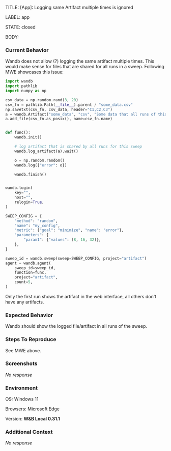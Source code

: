 TITLE:
[App]: Logging same Artifact multiple times is ignored

LABEL:
app

STATE:
closed

BODY:
### Current Behavior

Wandb does not allow (?) logging the same artifact multiple times. This would make sense for files that are shared for all runs in a sweep. Following MWE showcases this issue:

```python
import wandb
import pathlib
import numpy as np

csv_data = np.random.rand(3, 20)
csv_fn = pathlib.Path(__file__).parent / "some_data.csv"
np.savetxt(csv_fn, csv_data, header="C1,C2,C3")
a = wandb.Artifact("some_data", "csv", "Some data that all runs of this sweep share.")
a.add_file(csv_fn.as_posix(), name=csv_fn.name)


def func():
    wandb.init()

    # log artifact that is shared by all runs for this sweep
    wandb.log_artifact(a).wait()

    o = np.random.random()
    wandb.log({"error": o})

    wandb.finish()


wandb.login(
    key="",
    host="",
    relogin=True,
)

SWEEP_CONFIG = {
    "method": "random",
    "name": "my_config",
    "metric": {"goal": "minimize", "name": "error"},
    "parameters": {
        "param1": {"values": [8, 16, 32]},
    },
}

sweep_id = wandb.sweep(sweep=SWEEP_CONFIG, project="artifact")
agent = wandb.agent(
    sweep_id=sweep_id,
    function=func,
    project="artifact",
    count=5,
)
```
Only the first run shows the artifact in the web interface, all others don't have any artifacts.

### Expected Behavior

Wandb should show the logged file/artifact in all runs of the sweep.

### Steps To Reproduce

See MWE above.

### Screenshots

_No response_

### Environment

OS: Windows 11

Browsers: Microsoft Edge

Version: **W&B Local 0.31.1**


### Additional Context

_No response_

